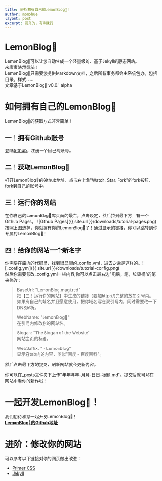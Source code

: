 ```yaml
---
title: 轻松拥有自己的LemonBlog🍋！
author: monohue
layout: post
excerpt: 说真的，有手就行
---
```


# LemonBlog🍋
LemonBlog🍋可以让您自动生成一个轻量级的、基于Jekyll的静态网站。  
来康康[演示网站](http://lemonblog.magi.red)！  
LemonBlog🍋只需要您提供Markdown文档，之后所有事务都会由系统包办，包括目录，样式……  
文章基于LemonBlog🍋 v0.0.1 alpha

# 如何拥有自己的LemonBlog🍋
LemonBlog🍋的获取方式非常简单！
## 一！拥有Github账号
登陆[Github](https://github.com)，注册一个自己的账号。
## 二！获取LemonBlog🍋  
打开[LemonBlog🍋的Github地址](https://github.com/MonoHue/LemonBlog)，点击右上角"Watch, Star, Fork"的fork按钮，fork到自己的账号中。  

## 三！运行你的网站
在你自己的LemonBlog🍋库页面的最右，点击设定，然后拉到最下方，有一个Github Pages。  ![Github Pages]({{ site.url }}/downloads/tutorial-pages.png)
按照上图选择，你就拥有你的LemonBlog🍋了！通过显示的链接，你可以跳转到你专属的LemonBlog🍋！

## 四！给你的网站一个新名字
你需要在库内的代码里，找到很显眼的_config.yml，进去之后是这样的。![_config.yml]({{ site.url }}/downloads/tutorial-config.png)  
然后你需要修改_config.yml一些内容,你可以点击最右边"电脑，笔，垃圾桶"的笔来修改：
> BaseUrl: "LemonBlog.magi.red"  
> 把【三！运行你的网站】中生成的链接（要加http://)完整的放在引号内。  
> 如果有自己的域名并且愿意使用，把你域名写在双引号内，同时需要改一下DNS解析。   
> 
> WebName: "LemonBlog🍋"  
> 在引号内修改你的网站名。  
> 
> Slogan: "The Slogan of the Website"  
> 网站主页的标语。  
> 
> WebSuffix: " - LemonBlog"  
> 显示在tab内的内容，类似"百度 - 百度百科"。

然后点击最下方的提交，刷新网站就会更新内容。  

你可以在_posts文件夹下上传"年年年年-月月-日日-标题.md"。提交后就可以在网站中看你的新作啦！

# 一起开发LemonBlog🍋！
我们期待和您一起开发LemonBlog🍋！  
**[LemonBlog🍋的Github地址](https://github.com/MonoHue/LemonBlog)**

# 进阶：修改你的网站
可以参考以下链接对你的网页做出改进：
- [Primer CSS](https://primer.style)
- [Jekyll](https://jekyllrb.com)